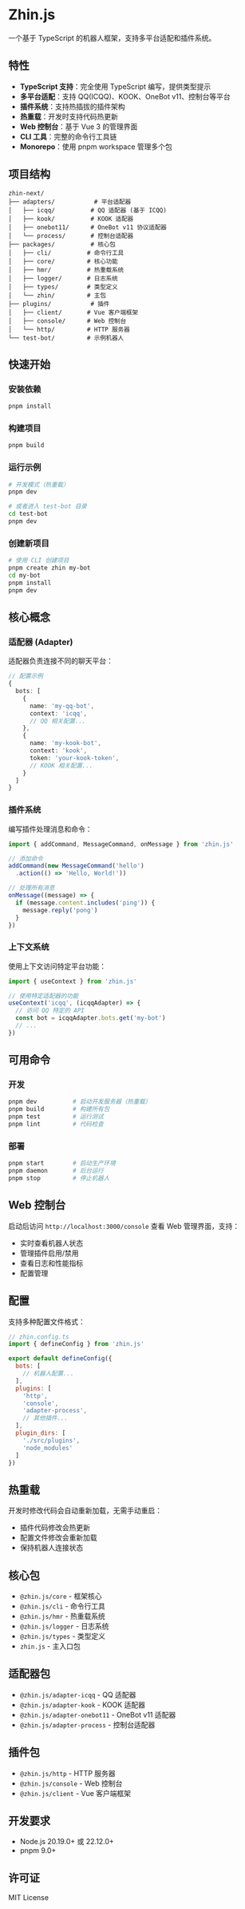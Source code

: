 # Zhin.js

一个基于 TypeScript 的机器人框架，支持多平台适配和插件系统。

## 特性

- **TypeScript 支持**：完全使用 TypeScript 编写，提供类型提示
- **多平台适配**：支持 QQ(ICQQ)、KOOK、OneBot v11、控制台等平台
- **插件系统**：支持热插拔的插件架构
- **热重载**：开发时支持代码热更新
- **Web 控制台**：基于 Vue 3 的管理界面
- **CLI 工具**：完整的命令行工具链
- **Monorepo**：使用 pnpm workspace 管理多个包

## 项目结构

```
zhin-next/
├── adapters/           # 平台适配器
│   ├── icqq/          # QQ 适配器 (基于 ICQQ)
│   ├── kook/          # KOOK 适配器
│   ├── onebot11/      # OneBot v11 协议适配器
│   └── process/       # 控制台适配器
├── packages/          # 核心包
│   ├── cli/          # 命令行工具
│   ├── core/         # 核心功能
│   ├── hmr/          # 热重载系统
│   ├── logger/       # 日志系统
│   ├── types/        # 类型定义
│   └── zhin/         # 主包
├── plugins/           # 插件
│   ├── client/       # Vue 客户端框架
│   ├── console/      # Web 控制台
│   └── http/         # HTTP 服务器
└── test-bot/         # 示例机器人
```

## 快速开始

### 安装依赖

```bash
pnpm install
```

### 构建项目

```bash
pnpm build
```

### 运行示例

```bash
# 开发模式（热重载）
pnpm dev

# 或者进入 test-bot 目录
cd test-bot
pnpm dev
```

### 创建新项目

```bash
# 使用 CLI 创建项目
pnpm create zhin my-bot
cd my-bot
pnpm install
pnpm dev
```

## 核心概念

### 适配器 (Adapter)

适配器负责连接不同的聊天平台：

```typescript
// 配置示例
{
  bots: [
    {
      name: 'my-qq-bot',
      context: 'icqq',
      // QQ 相关配置...
    },
    {
      name: 'my-kook-bot', 
      context: 'kook',
      token: 'your-kook-token',
      // KOOK 相关配置...
    }
  ]
}
```

### 插件系统

编写插件处理消息和命令：

```typescript
import { addCommand, MessageCommand, onMessage } from 'zhin.js'

// 添加命令
addCommand(new MessageCommand('hello')
  .action(() => 'Hello, World!'))

// 处理所有消息
onMessage((message) => {
  if (message.content.includes('ping')) {
    message.reply('pong')
  }
})
```

### 上下文系统

使用上下文访问特定平台功能：

```typescript
import { useContext } from 'zhin.js'

// 使用特定适配器的功能
useContext('icqq', (icqqAdapter) => {
  // 访问 QQ 特定的 API
  const bot = icqqAdapter.bots.get('my-bot')
  // ...
})
```

## 可用命令

### 开发

```bash
pnpm dev          # 启动开发服务器（热重载）
pnpm build        # 构建所有包
pnpm test         # 运行测试
pnpm lint         # 代码检查
```

### 部署

```bash
pnpm start        # 启动生产环境
pnpm daemon       # 后台运行
pnpm stop         # 停止机器人
```

## Web 控制台

启动后访问 `http://localhost:3000/console` 查看 Web 管理界面，支持：

- 实时查看机器人状态
- 管理插件启用/禁用
- 查看日志和性能指标
- 配置管理

## 配置

支持多种配置文件格式：

```javascript
// zhin.config.ts
import { defineConfig } from 'zhin.js'

export default defineConfig({
  bots: [
    // 机器人配置...
  ],
  plugins: [
    'http',
    'console', 
    'adapter-process',
    // 其他插件...
  ],
  plugin_dirs: [
    './src/plugins',
    'node_modules'
  ]
})
```

## 热重载

开发时修改代码会自动重新加载，无需手动重启：

- 插件代码修改会热更新
- 配置文件修改会重新加载
- 保持机器人连接状态

## 核心包

- `@zhin.js/core` - 框架核心
- `@zhin.js/cli` - 命令行工具
- `@zhin.js/hmr` - 热重载系统
- `@zhin.js/logger` - 日志系统
- `@zhin.js/types` - 类型定义
- `zhin.js` - 主入口包

## 适配器包

- `@zhin.js/adapter-icqq` - QQ 适配器
- `@zhin.js/adapter-kook` - KOOK 适配器
- `@zhin.js/adapter-onebot11` - OneBot v11 适配器
- `@zhin.js/adapter-process` - 控制台适配器

## 插件包

- `@zhin.js/http` - HTTP 服务器
- `@zhin.js/console` - Web 控制台
- `@zhin.js/client` - Vue 客户端框架

## 开发要求

- Node.js 20.19.0+ 或 22.12.0+
- pnpm 9.0+

## 许可证

MIT License